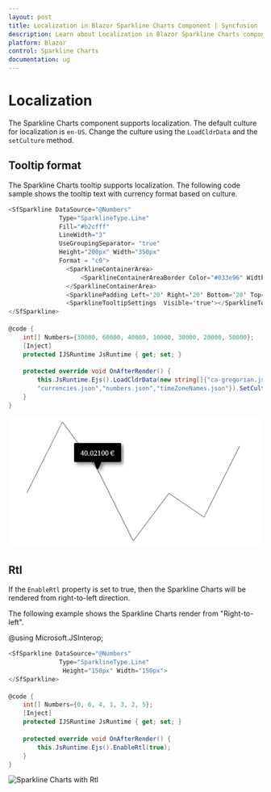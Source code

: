 ```yaml
---
layout: post
title: Localization in Blazor Sparkline Charts Component | Syncfusion 
description: Learn about Localization in Blazor Sparkline Charts component of Syncfusion, and more details.
platform: Blazor
control: Sparkline Charts
documentation: ug
---
```


# Localization

The Sparkline Charts component supports localization. The default culture for localization is `en-US`. Change the culture using the `LoadCldrData` and the `setCulture` method.

## Tooltip format

The Sparkline Charts tooltip supports localization. The following code sample shows the tooltip text with currency format based on culture.

```csharp
<SfSparkline DataSource="@Numbers"
              Type="SparklineType.Line"
              Fill="#b2cfff"
              LineWidth="3"
              UseGroupingSeparator= "true"
              Height="200px" Width="350px"
              Format = "c0">
                <SparklineContainerArea>
                    <SparklineContainerAreaBorder Color="#033e96" Width="2"></SparklineContainerAreaBorder>
                </SparklineContainerArea>
                <SparklinePadding Left='20' Right='20' Bottom='20' Top='20'></SparklinePadding>
                <SparklineTooltipSettings  Visible='true'></SparklineTooltipSettings>
</SfSparkline>

@code {
    int[] Numbers={30000, 60000, 40000, 10000, 30000, 20000, 50000};
    [Inject]
    protected IJSRuntime JsRuntime { get; set; }

    protected override void OnAfterRender() {
        this.JsRuntime.Ejs().LoadCldrData(new string[]{"ca-gregorian.json",
        "currencies.json","numbers.json","timeZoneNames.json"}).SetCulture("de");
    }
}
```

![Sparkline Charts with localization](./images/localization/Localization.png)

## Rtl

If the `EnableRtl` property is set to true, then the Sparkline Charts will be rendered from right-to-left direction.

The following example shows the Sparkline Charts render from "Right-to-left".

@using Microsoft.JSInterop;

```csharp
<SfSparkline DataSource="@Numbers"
              Type="SparklineType.Line"
               Height="150px" Width="150px">
</SfSparkline>

@code {
    int[] Numbers={0, 6, 4, 1, 3, 2, 5};
    [Inject]
    protected IJSRuntime JsRuntime { get; set; }

    protected override void OnAfterRender() {
        this.JsRuntime.Ejs().EnableRtl(true);
    }
}
```

![Sparkline Charts with Rtl](./images/localization/Rtl.png)